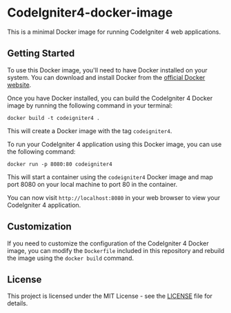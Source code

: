 # CodeIgniter4-docker-image

This is a minimal Docker image for running CodeIgniter 4 web applications.

## Getting Started

To use this Docker image, you'll need to have Docker installed on your system. You can download and install Docker from the [official Docker website](https://www.docker.com/get-started).

Once you have Docker installed, you can build the CodeIgniter 4 Docker image by running the following command in your terminal:

```
docker build -t codeigniter4 .
```

This will create a Docker image with the tag `codeigniter4`.

To run your CodeIgniter 4 application using this Docker image, you can use the following command:

```
docker run -p 8080:80 codeigniter4
```

This will start a container using the `codeigniter4` Docker image and map port 8080 on your local machine to port 80 in the container.

You can now visit `http://localhost:8080` in your web browser to view your CodeIgniter 4 application.

## Customization

If you need to customize the configuration of the CodeIgniter 4 Docker image, you can modify the `Dockerfile` included in this repository and rebuild the image using the `docker build` command.

## License

This project is licensed under the MIT License - see the [LICENSE](LICENSE) file for details.
